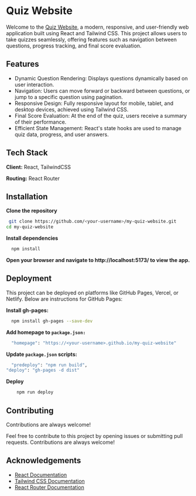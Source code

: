 
# Quiz Website

Welcome to the [Quiz Website](https://idokolenny.github.io/my-quiz-website/), a modern, responsive, and user-friendly web application built using React and Tailwind CSS. This project allows users to take quizzes seamlessly, offering features such as navigation between questions, progress tracking, and final score evaluation.


## Features

- Dynamic Question Rendering: Displays questions dynamically based on user interaction.
- Navigation: Users can move forward or backward between questions, or jump to a specific question using pagination.
- Responsive Design: Fully responsive layout for mobile, tablet, and desktop devices, achieved using Tailwind CSS.
- Final Score Evaluation: At the end of the quiz, users receive a summary of their performance.
- Efficient State Management: React's state hooks are used to manage quiz data, progress, and user answers.


## Tech Stack

**Client:** React, TailwindCSS

**Routing:** React Router


## Installation

 **Clone the repository** 

```bash
 git clone https://github.com/<your-username>/my-quiz-website.git
cd my-quiz-website
```
    

**Install dependencies**

```bash
  npm install 
```
**Open your browser and navigate to http://localhost:5173/ to view the app.**
## Deployment



This project can be deployed on platforms like GitHub Pages, Vercel, or Netlify. Below are instructions for GitHub Pages:

**Install gh-pages:**

```bash
  npm install gh-pages --save-dev

```

**Add homepage to `package.json:`**
```bash
  "homepage": "https://<your-username>.github.io/my-quiz-website"


```

**Update `package.json` scripts:**

```bash
  "predeploy": "npm run build",
"deploy": "gh-pages -d dist"


```
**Deploy**
```bash
    npm run deploy

```
## Contributing

Contributions are always welcome!

Feel free to contribute to this project by opening issues or submitting pull requests. Contributions are always welcome!

## Acknowledgements


- [React Documentation](https://reactjs.org/docs)
- [Tailwind CSS Documentation](https://tailwindcss.com/docs)
- [React Router Documentation](https://reactrouter.com/en/main)